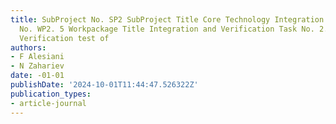 ```yaml
---
title: SubProject No. SP2 SubProject Title Core Technology Integration Workpackage
  No. WP2. 5 Workpackage Title Integration and Verification Task No. 2.5. 3 Task Title
  Verification test of
authors:
- F Alesiani
- N Zahariev
date: -01-01
publishDate: '2024-10-01T11:44:47.526322Z'
publication_types:
- article-journal
---
```


